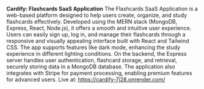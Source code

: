 **Cardify: Flashcards SaaS Application**
The Flashcards SaaS Application is a web-based platform designed to help users create, organize, and study flashcards effectively. Developed using the MERN stack (MongoDB, Express, React, Node.js), it offers a smooth and intuitive user experience.
Users can easily sign up, log in, and manage their flashcards through a responsive and visually appealing interface built with React and Tailwind CSS. The app supports features like dark mode, enhancing the study experience in different lighting conditions.
On the backend, the Express server handles user authentication, flashcard storage, and retrieval, securely storing data in a MongoDB database. The application also integrates with Stripe for payment processing, enabling premium features for advanced users.
Live at:  https://cardify-7j28.onrender.com/
